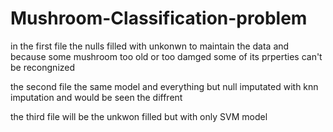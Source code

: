 # Mushroom-Classification-problem


in the first file the nulls filled with unkonwn to maintain the data and because some mushroom too old or too damged some of its prperties can't be recongnized 

the second file the same model and everything but null imputated with knn imputation and would be seen the diffrent 

the third file will be the unkwon filled but with only SVM model 
